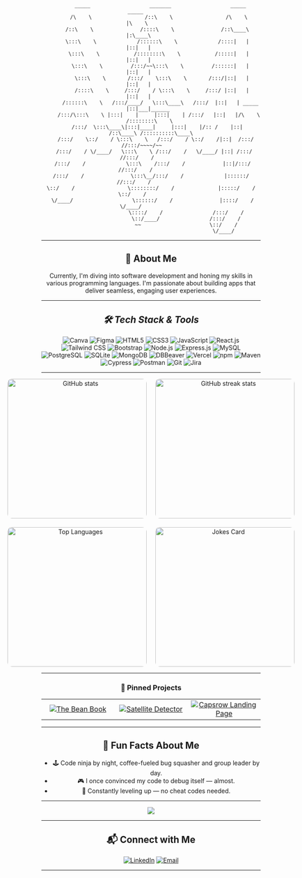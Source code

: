 <div align="center">

<pre><code>
      _____                   _______                   _____             _____          
     /\    \                 /::\    \                 /\    \           |\    \         
    /::\    \               /::::\    \               /::\____\          |:\____\        
    \:::\    \             /::::::\    \             /::::|   |          |::|   |        
     \:::\    \           /::::::::\    \           /:::::|   |          |::|   |        
      \:::\    \         /:::/~~\:::\    \         /::::::|   |          |::|   |        
       \:::\    \       /:::/    \:::\    \       /:::/|::|   |          |::|   |        
       /::::\    \     /:::/    / \:::\    \     /:::/ |::|   |          |::|   |        
      /::::::\    \   /:::/____/   \:::\____\   /:::/  |::|   | _____    |::|___|______  
     /:::/\:::\    \ |:::|    |     |:::|    | /:::/   |::|   |/\    \   /::::::::\    \ 
    /:::/  \:::\____\|:::|____|     |:::|    |/:: /    |::|   /::\____\ /::::::::::\____\
   /:::/    \::/    / \:::\    \   /:::/    / \::/    /|::|  /:::/    //:::/~~~~/~~      
  /:::/    / \/____/   \:::\    \ /:::/    /   \/____/ |::| /:::/    //:::/    /         
 /:::/    /             \:::\    /:::/    /            |::|/:::/    //:::/    /          
/:::/    /               \:::\__/:::/    /             |::::::/    //:::/    /           
\::/    /                 \::::::::/    /              |:::::/    / \::/    /            
 \/____/                   \::::::/    /               |::::/    /   \/____/             
                            \::::/    /                /:::/    /                        
                             \::/____/                /:::/    /                         
                              ~~                      \::/    /                          
                                                       \/____/                           
</code></pre>

---
## 👋 About Me
Currently, I'm diving into software development and honing my skills in various programming languages. I'm passionate about building apps that deliver seamless, engaging user experiences.

---
<h2 align="center"><i>🛠️ Tech Stack & Tools</i></h2>

<p align="center">
  <img src="https://img.shields.io/badge/Canva-00C4CC?style=for-the-badge&logo=canva&logoColor=white" alt="Canva" />
  <img src="https://img.shields.io/badge/Figma-F24E1E?style=for-the-badge&logo=figma&logoColor=white" alt="Figma" />

  <img src="https://img.shields.io/badge/HTML5-E34F26?style=for-the-badge&logo=html5&logoColor=white" alt="HTML5" />
  <img src="https://img.shields.io/badge/CSS3-1572B6?style=for-the-badge&logo=css3&logoColor=white" alt="CSS3" />
  <img src="https://img.shields.io/badge/JavaScript-F7DF1E?style=for-the-badge&logo=javascript&logoColor=black" alt="JavaScript" />
  <img src="https://img.shields.io/badge/React-61DAFB?style=for-the-badge&logo=react&logoColor=black" alt="React.js" />
  <img src="https://img.shields.io/badge/Tailwind-38B2AC?style=for-the-badge&logo=tailwind-css&logoColor=white" alt="Tailwind CSS" />
  <img src="https://img.shields.io/badge/Bootstrap-7952B3?style=for-the-badge&logo=bootstrap&logoColor=white" alt="Bootstrap" />

  <img src="https://img.shields.io/badge/Node.js-339933?style=for-the-badge&logo=node.js&logoColor=white" alt="Node.js" />
  <img src="https://img.shields.io/badge/Express-000000?style=for-the-badge&logo=express&logoColor=white" alt="Express.js" />

  <img src="https://img.shields.io/badge/MySQL-4479A1?style=for-the-badge&logo=mysql&logoColor=white" alt="MySQL" />
  <img src="https://img.shields.io/badge/PostgreSQL-336791?style=for-the-badge&logo=postgresql&logoColor=white" alt="PostgreSQL" />
  <img src="https://img.shields.io/badge/SQLite-07405E?style=for-the-badge&logo=sqlite&logoColor=white" alt="SQLite" />
  <img src="https://img.shields.io/badge/MongoDB-47A248?style=for-the-badge&logo=mongodb&logoColor=white" alt="MongoDB" />
  <img src="https://img.shields.io/badge/DBBeaver-1E90FF?style=for-the-badge&logo=database&logoColor=white" alt="DBBeaver" />

  <img src="https://img.shields.io/badge/Vercel-000000?style=for-the-badge&logo=vercel&logoColor=white" alt="Vercel" />

  <img src="https://img.shields.io/badge/npm-CB3837?style=for-the-badge&logo=npm&logoColor=white" alt="npm" />
  <img src="https://img.shields.io/badge/Maven-C71A36?style=for-the-badge&logo=apache-maven&logoColor=white" alt="Maven" />

  <img src="https://img.shields.io/badge/Cypress-17202C?style=for-the-badge&logo=cypress&logoColor=white" alt="Cypress" />
  <img src="https://img.shields.io/badge/Postman-FF6C37?style=for-the-badge&logo=postman&logoColor=white" alt="Postman" />

  <img src="https://img.shields.io/badge/Git-F05032?style=for-the-badge&logo=git&logoColor=white" alt="Git" />
  <img src="https://img.shields.io/badge/Jira-0052CC?style=for-the-badge&logo=jira&logoColor=white" alt="Jira" />
</p>





---

<div align="center" style="display: grid; grid-template-columns: repeat(2, 320px); gap: 20px; justify-content: center;">
  <img src="https://github-readme-stats.vercel.app/api?username=tezegolo&show_icons=true&theme=radical" alt="GitHub stats" style="border-radius: 10px; width: 320px;" />

 <a href="https://github.com/anuraghazra/github-readme-streak-stats">
    <img src="https://github-readme-streak-stats.herokuapp.com/?user=tezegolo&theme=dark&hide_border=false&cache_seconds=1800&v=2" alt="GitHub streak stats" style="border-radius: 10px; width: 320px;" />
  </a>

  <img src="https://github-readme-stats.vercel.app/api/top-langs/?username=tezegolo&layout=compact&theme=radical" alt="Top Languages" style="border-radius: 10px; width: 320px;" />
  
  <img src="https://readme-jokes.vercel.app/api?theme=radical" alt="Jokes Card" style="border-radius: 10px; width: 320px;" />
</div>

---

<h3 align="center">📌 Pinned Projects</h3>

<table align="center" width="90%" style="max-width: 800px;">
  <tr>
    <td align="center" width="33%">
      <a href="https://github.com/tezegolo/The-Bean-Book" target="_blank">
        <img src="https://github-readme-stats.vercel.app/api/pin/?username=tezegolo&repo=The-Bean-Book&theme=dark" alt="The Bean Book" />
      </a>
    </td>
    <td align="center" width="33%">
      <a href="https://github.com/tezegolo/Satellite-Detector" target="_blank">
        <img src="https://github-readme-stats.vercel.app/api/pin/?username=tezegolo&repo=Satellite-Detector&theme=dark" alt="Satellite Detector" />
      </a>
    </td>
    <td align="center" width="33%">
      <a href="https://github.com/tezegolo/Capsrow-Landing-Page" target="_blank">
        <img src="https://github-readme-stats.vercel.app/api/pin/?username=tezegolo&repo=Capsrow-Landing-Page&theme=dark" alt="Capsrow Landing Page" />
      </a>
    </td>
  </tr>
</table>

---

## 🎯 Fun Facts About Me

- 🕹️ Code ninja by night, coffee-fueled bug squasher and group leader by day.  
- 🎮 I once convinced my code to debug itself — almost.    
- 🚀 Constantly leveling up — no cheat codes needed.

---

<a href="https://github.com/tezegolo">
  <img src="https://github-readme-activity-graph.vercel.app/graph?username=tezegolo&theme=nightowl&area=true&hide_border=true" />
</a>

---

## 📬 Connect with Me

[![LinkedIn](https://img.shields.io/badge/LinkedIn-%230077B5.svg?style=for-the-badge&logo=linkedin&logoColor=white)](https://www.linkedin.com/in/tonyezegolo)  [![Email](https://img.shields.io/badge/Email-D14836.svg?style=for-the-badge&logo=gmail&logoColor=white)](mailto:tonyezegolo@gmail.com)

---
